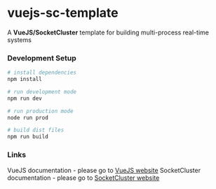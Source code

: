 # vuejs-sc-template

A **VueJS/SocketCluster** template for building multi-process real-time systems

### Development Setup

``` bash
# install dependencies
npm install

# run development mode
npm run dev

# run production mode
node run prod

# build dist files
npm run build
```

### Links

VueJS documentation - please go to [VueJS website](https://vuejs.org/guide/)
SocketCluster documentation - please go to [SocketCluster website](https://socketcluster.io/#!/docs)
